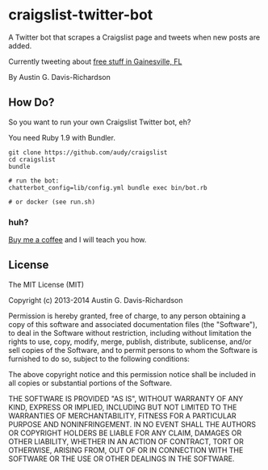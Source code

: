 # craigslist-twitter-bot

A Twitter bot that scrapes a Craigslist page and tweets when new posts
are added.

Currently tweeting about
[free stuff in Gainesville, FL](http://twitter.com/gvillejunk)

By Austin G. Davis-Richardson

## How Do?

So you want to run your own Craigslist Twitter bot, eh?

You need Ruby 1.9 with Bundler.

```
git clone https://github.com/audy/craigslist
cd craigslist
bundle

# run the bot:
chatterbot_config=lib/config.yml bundle exec bin/bot.rb

# or docker (see run.sh)
```

### huh?

[Buy me a coffee](http://goo.gl/maps/akdnw) and I will teach you how.

## License

The MIT License (MIT)

Copyright (c) 2013-2014 Austin G. Davis-Richardson

Permission is hereby granted, free of charge, to any person obtaining a
copy of this software and associated documentation files (the "Software"), to
deal in the Software without restriction, including without limitation the
rights to use, copy, modify, merge, publish, distribute, sublicense, and/or
sell copies of the Software, and to permit persons to whom the Software is
furnished to do so, subject to the following conditions:

The above copyright notice and this permission notice shall be included
in all copies or substantial portions of the Software.

THE SOFTWARE IS PROVIDED "AS IS", WITHOUT WARRANTY OF ANY KIND, EXPRESS
OR IMPLIED, INCLUDING BUT NOT LIMITED TO THE WARRANTIES OF MERCHANTABILITY,
FITNESS FOR A PARTICULAR PURPOSE AND NONINFRINGEMENT. IN NO EVENT SHALL
THE AUTHORS OR COPYRIGHT HOLDERS BE LIABLE FOR ANY CLAIM, DAMAGES OR OTHER
LIABILITY, WHETHER IN AN ACTION OF CONTRACT, TORT OR OTHERWISE, ARISING
FROM, OUT OF OR IN CONNECTION WITH THE SOFTWARE OR THE USE OR OTHER DEALINGS
IN THE SOFTWARE.
